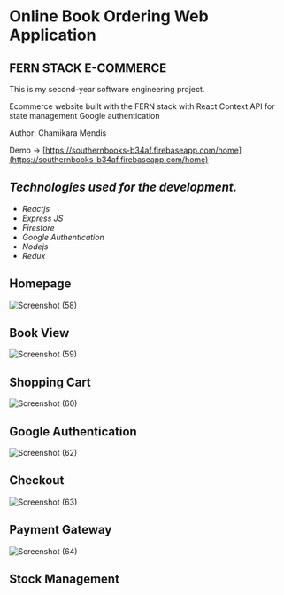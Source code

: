 

# Online Book Ordering Web Application

## FERN STACK E-COMMERCE

This is my second-year software engineering project.

Ecommerce website built with the FERN stack with React Context API for state management Google authentication

Author: Chamikara Mendis

Demo → [https://southernbooks-b34af.firebaseapp.com/home](https://southernbooks-b34af.firebaseapp.com/home)

## _Technologies used for the development._



* _Reactjs_
* _Express JS_
* _Firestore_
* _Google Authentication_
* _Nodejs_
* _Redux_

## Homepage 
![Screenshot (58)](https://user-images.githubusercontent.com/68820649/177780506-31a40f8b-f8dd-4c1e-a7f1-80b2b4975760.png)

## Book View
![Screenshot (59)](https://user-images.githubusercontent.com/68820649/177781229-3948425f-ccb1-48d7-a610-618c62b699a6.png)

## Shopping Cart
![Screenshot (60)](https://user-images.githubusercontent.com/68820649/177781829-d9180238-a334-40f2-8216-6156e61c5092.png)

## Google Authentication
![Screenshot (62)](https://user-images.githubusercontent.com/68820649/177782971-eebcf2b7-8daa-44ae-865c-54d18a15e9c7.png)

## Checkout
![Screenshot (63)](https://user-images.githubusercontent.com/68820649/177783792-d817ac6d-c3e0-4abe-a37a-b9bf49808323.png)

## Payment Gateway
![Screenshot (64)](https://user-images.githubusercontent.com/68820649/177784268-3ebe9641-9c7f-4f5d-84a4-08311a4faafb.png)

## Stock Management


